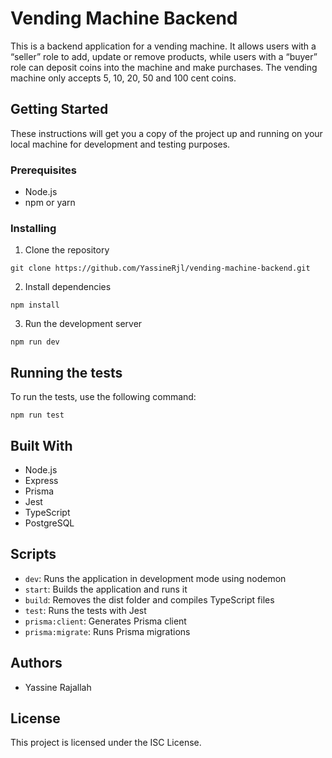 # Vending Machine Backend

This is a backend application for a vending machine. It allows users with a “seller” role to add, update or remove products, while users with a “buyer” role can deposit coins into the machine and make purchases. The vending machine only accepts 5, 10, 20, 50 and 100 cent coins.

## Getting Started

These instructions will get you a copy of the project up and running on your local machine for development and testing purposes.

### Prerequisites

- Node.js
- npm or yarn

### Installing

1. Clone the repository

```
git clone https://github.com/YassineRjl/vending-machine-backend.git
```

2. Install dependencies

```
npm install
```

3. Run the development server

```
npm run dev
```

## Running the tests

To run the tests, use the following command:

```
npm run test
```

## Built With

- Node.js
- Express
- Prisma
- Jest
- TypeScript
- PostgreSQL

## Scripts

- `dev`: Runs the application in development mode using nodemon
- `start`: Builds the application and runs it
- `build`: Removes the dist folder and compiles TypeScript files
- `test`: Runs the tests with Jest
- `prisma:client`: Generates Prisma client
- `prisma:migrate`: Runs Prisma migrations


## Authors

- Yassine Rajallah

## License

This project is licensed under the ISC License.
